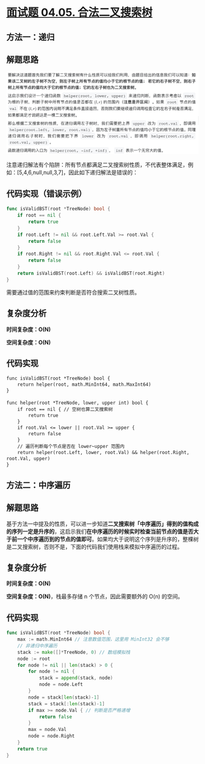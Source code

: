 # [面试题 04.05. 合法二叉搜索树](https://leetcode-cn.com/problems/legal-binary-search-tree-lcci/)

## 方法一：递归

## 解题思路

![FCAF942F-1251-405A-85C6-20ACBDABCBBC](images/FCAF942F-1251-405A-85C6-20ACBDABCBBC.png)

注意递归解法有个陷阱：所有节点都满足二叉搜索树性质，不代表整体满足，例如：[5,4,6,null,null,3,7]，因此如下递归解法是错误的：

## 代码实现（错误示例）

```go
func isValidBST(root *TreeNode) bool {
	if root == nil {
		return true
	}
	if root.Left != nil && root.Left.Val >= root.Val {
		return false
	}
	if root.Right != nil && root.Right.Val <= root.Val {
		return false
	}
	return isValidBST(root.Left) && isValidBST(root.Right)
}
```

需要通过值的范围来约束判断是否符合搜索二叉树性质。

## 复杂度分析

**时间复杂度：O(N)**

**空间复杂度：O(N)** 

## 代码实现

```golang
func isValidBST(root *TreeNode) bool {
	return helper(root, math.MinInt64, math.MaxInt64)
}

func helper(root *TreeNode, lower, upper int) bool {
	if root == nil { // 空树也算二叉搜索树
		return true
	}
	if root.Val <= lower || root.Val >= upper {
		return false
	}
	// 遍历判断每个节点是否在 lower~upper 范围内
	return helper(root.Left, lower, root.Val) && helper(root.Right, root.Val, upper)
}
```

## 方法二：中序遍历

## 解题思路

基于方法一中提及的性质，可以进一步知道**二叉搜索树「中序遍历」得到的值构成的序列一定是升序的**，这启示我们**在中序遍历的时候实时检查当前节点的值是否大于前一个中序遍历到的节点的值即可**。如果均大于说明这个序列是升序的，整棵树是二叉搜索树，否则不是，下面的代码我们使用栈来模拟中序遍历的过程。

## 复杂度分析

**时间复杂度：O(N)**

**空间复杂度：O(N)**，栈最多存储 n 个节点，因此需要额外的 O(n) 的空间。 

## 代码实现

```go
func isValidBST(root *TreeNode) bool {
	max := math.MinInt64 // 注意数值范围，这里用 MinInt32 会不够
	// 非递归中序遍历
	stack := make([]*TreeNode, 0) // 数组模拟栈
	node := root
	for node != nil || len(stack) > 0 {
		for node != nil {
			stack = append(stack, node)
			node = node.Left
		}
		node = stack[len(stack)-1]
		stack = stack[:len(stack)-1]
		if max >= node.Val { // 判断是否严格递增
			return false
		}
		max = node.Val
		node = node.Right
	}
	return true
}
```

